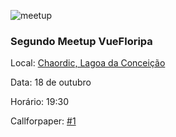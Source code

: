 ![meetup](https://user-images.githubusercontent.com/4838076/31346703-54db1322-acf0-11e7-866d-81341a12da93.jpg)

### Segundo Meetup VueFloripa

Local: [Chaordic, Lagoa da Conceição](https://goo.gl/maps/GgAHjJKnqtN2)

Data: 18 de outubro

Horário: 19:30

Callforpaper: [#1](https://github.com/VueFloripa/Meetup/issues/1)


